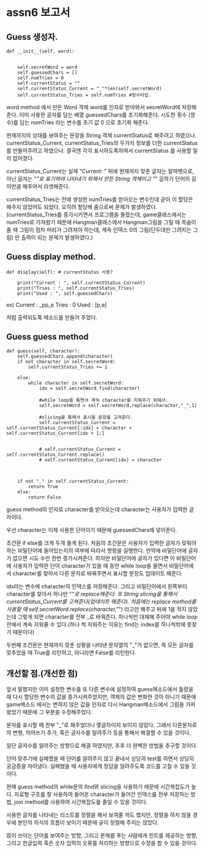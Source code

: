 # assn6 보고서

## Guess 생성자.

    def __init__(self, word):


        self.secretWord = word
        self.guessedChars = []
        self.numTries = 0
        self.currentStatus = ""
        self.currentStatus_Current = "_"*len(self.secretWord)
        self.currentStatus_Tries = self.numTries #정수타입.

word method 에서 만든 Word 객체 word를 인자로 받아와서 secretWord에 저장해준다.
이미 사용한 글자를 담는 배열 guessedChars를 초기화해준다.
시도한 횟수 (정수)를 담는 numTries 라는 변수를 초기 값 0 으로 초기화 해준다.

현재까지의 상태를 보여주는 문장을  String 객체 currentStatus로 해주려고 하였으나.
currentStatus_Current, currentStatus_Tries의 두가지 정보를 더한 currentStatus를 만들어주려고 하였으나.
결국엔 각각 표시하도록하여서 currentStatus 를 사용할 일이 없어졌다.

currentStatus_Current는 실제 "Current: " 뒤에 현재까지 맞춘 글자는 알파벳으로, 아닌 글자는 "_"로 표기하여 나타내기 위해서 만든 String 객체이고 "_" 곱하기 단어의 길이만큼 해주어서 리셋해준다.

currentStatus_Tries는 전에 생성한 numTries를 받아오는 변수인데 굳이 이 할당은 해주지 않았어도 되었다.
오히려 할당해 줌으로써 문제가 발생하였다.
(currentStatus_Tries를 증가시키면서 프로그램을 돌렸는데, game클래스에서는 numTries로 가져왔기 때문에 Hangman클래스에서 Hangman그림을 그릴 때 목숨이 줄 때 그림이 점차 머리가 그려져야 하는데, 계속 인덱스 0의 그림(단두대만 그려지는 그림) 만 출력이 되는 문제가 발생하였다.)


## Guess display method.

    def display(self): # currentStatus 사용?

        print("Current : ", self.currentStatus_Current)
        print("Tries : ", self.currentStatus_Tries)
        print("Used : ", self.guessedChars)

ex)
Current : _pp_e
Tries : 0
Used : [p,e]

처럼 출력되도록 메소드를 만들어 주었다.


## Guess guess method


    def guess(self, character):
        self.guessedChars.append(character)
        if not character in self.secretWord:
            self.currentStatus_Tries += 1

        else:
            while character in self.secretWord:
                idx = self.secretWord.find(character)

                #while loop을 돌면서 계속 character을 지워주기 위해서.
                self.secretWord = self.secretWord.replace(character,"_",1)

                #slicing을 통해서 표시될 문장을 고쳐준다.
                self.currentStatus_Current = self.currentStatus_Current[:idx] + character + self.currentStatus_Current[idx + 1:]


                # self.currentStatus_Current = self.currentStatus_Current.replace()
                # self.currentStatus_Current[idx] = character



        if not "_" in self.currentStatus_Current:
            return True
        else:
            return False

guess method의 인자로 character를 받아오는데 character는 사용자가 입력한 글자이다.

우선 character는 이제 사용한 단어이기 때문에  guessedChars에 넣어준다.

조건문 if else를 크게 두개 돌게 된다.
처음의 조건문은 사용자가 입력한 글자가 맞춰야하는 비밀단어에 들어있는지의 여부에 따라서 명령을 실행한다.
만약에 비밀단어에 글자가 없으면 시도 수만 한번 증가시켜준다.
하지만 비밀단어에 글자가 있다면 이 비밀단어에 사용자가 입력한 단어 character가 있을 때 동안 while loop을 돌면서 비밀단어에서 character를 찾아서 다른 문자로 바꿔주면서 표시할 문장도 업데이트 해준다.

idx라는 변수에 character의 인덱스를 저장해준다. 그리고 비밀단어에서 왼쪽부터 character를 찾아서 하나만 "_"로 replace해준다.
또 String slicing을 통해서 currentStatus_Current를 고쳐준다(업데이트 해준다). 
처음에는 replace method를 사용할 때 self.secretWord.replace(character,"_") 라고만 해주고 뒤에 1을 적지 않았는데 그렇게 되면 character를 전부 _로 바꿔준다. 하나씩만 대체해 주어야 while loop 안에서 계속 지워줄 수 있다.(하나 씩 지워주는 이유는 find는 index를 하나씩밖에 못찾기 때문이다)

두번째 조건문은 현재까지 맞춘 상황을 나타낸 문자열의 "_"가 없으면, 즉 모든 글자를 맞추었을 때 True를 리턴하고, 아니라면 False를 리턴한다.



## 개선할 점.(개선한 점)

앞서 말했지만 이미 설정한 변수를 또 다른 변수에 설정하여 guess메소드에서 틀렸을 때 다시 할당한 변수의 값을 증가시켜주었지만, 객체의 값은 변화한 것이 아니기 때문에 game메소드 에서는 변하지 않은 값을 인자로 다시 Hangman메소드에서 그림을 가져왔었기 때문에 그 부분을 수정해주었다.



문자를 표시할 때 전부 "_"로 해주었더니 몇글자이지 보이지 않았다. 그래서 다른문자로의 변형, 띄어쓰기 추가, 혹은 글자수를 알려주기 등을 통해서 해결할 수 있을 것이다.

일단 글자수를 알려주는 방향으로 해결 하였지만, 추후 더 완벽한 방법을 추구할 것이다.


단어 맞추기에 실패했을 때 단어를 알려주지 않고 끝내서 상당히 test를 하면서 상당히 궁금증을 자아냈다. 실패했을 때 사용자에게 정답을 알려주도록 코드를 고칠 수 있을 것이다.

현재 guess method의 while문의 find와 slicing을 사용하기 때문에 시간복잡도가 높다. 자료형 구조를 잘 사용하여 들어온 character가 들어간 인덱스를 전부 저장하는 방법, join method를 사용하여 시간복잡도를 줄일 수 있을 것이다.

사용한 글자를 나타내는 리스트를 정렬을 해서 보여줄 까도 했지만, 정렬을 하지 않을 경우에 본인의 의식의 흐름이 보이기 때문에 굳이 정렬해 주지는 않았다.

많이 쓰이는 단어를 보여주는 방향, 그리고 문제를 푸는 사람에게 힌트를 제공하는 방향, 그리고 한글입력 혹은 숫자 입력의 오류를 처리하는 방향으로 수정을 할 수 있을 것이다.









